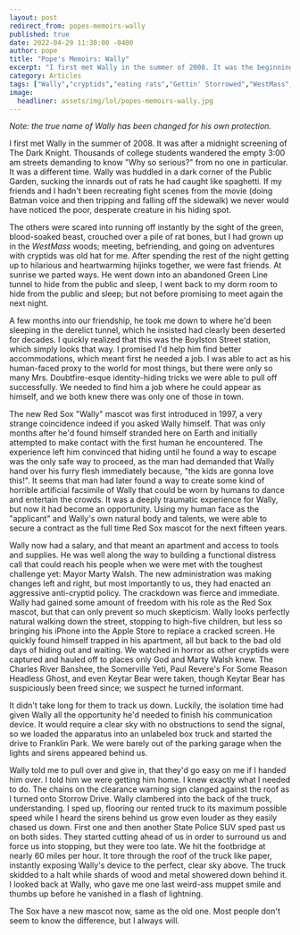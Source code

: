 ```yaml
---
layout: post
redirect_from: popes-memoirs-wally
published: true
date: 2022-04-29 11:30:00 -0400
author: pope
title: "Pope's Memoirs: Wally"
excerpt: "I first met Wally in the summer of 2008. It was the beginning of a friendship that would change both our lives forever."
category: Articles
tags: ["Wally","cryptids","eating rats","Gettin' Storrowed","WestMass","The Somerville Yeti","police","MBTA","Pope's Memoirs","Red Sox","baseball","sports","baseball goals","Boston","Keytar Bear","dramatic escapes","based on a true story","Marty Walsh","when Thomas Menino was alive we would have never experienced nothing like this"]
image:
  headliner: assets/img/lol/popes-memoirs-wally.jpg
---
```


*Note: the true name of Wally has been changed for his own protection.*

I first met Wally in the summer of 2008. It was after a midnight screening of The Dark Knight. Thousands of college students wandered the empty  3:00 am streets demanding to know "Why so serious?" from no one in particular. It was a different time.  Wally was huddled in a dark corner of the Public Garden, sucking the innards out of rats he had caught like spaghetti. If my friends and I hadn't been recreating fight scenes from the movie (doing Batman voice and then tripping and falling off the sidewalk) we never would have noticed the poor, desperate creature in his hiding spot. 

The others were scared into running off instantly by the sight of the green, blood-soaked beast, crouched over a pile of rat bones, but I had grown up in the *WestMass* woods; meeting, befriending, and going on adventures with cryptids was old hat for me. After spending the rest of the night getting up to hilarious and heartwarming hijinks together, we were fast friends. At sunrise we parted ways. He went down into an abandoned Green Line tunnel to hide from the public and sleep, I went back to my dorm room to hide from the public and sleep; but not before promising to meet again the next night. 

A few months into our friendship, he took me down to where he'd been sleeping in the derelict tunnel, which he insisted had clearly been deserted for decades. I quickly realized that this was the Boylston Street station, which simply looks that way. I promised I'd help him find better accommodations, which meant first he needed a job. I was able to act as his human-faced proxy to the world for most things, but there were only so many Mrs. Doubtfire-esque identity-hiding tricks we were able to pull off successfully. We needed to find him a job where he could appear as himself, and we both knew there was only one of those in town.

The new Red Sox "Wally" mascot was first introduced in 1997, a very strange coincidence indeed if you asked Wally himself. That was only months after he'd found himself stranded here on Earth and initially attempted to make contact with the first human he encountered. The experience left him convinced that hiding until he found a way to escape was the only safe way to proceed, as the man had demanded that Wally hand over his furry flesh immediately because, "the kids are gonna love this!".  It seems that man had later found a way to create some kind of horrible artificial facsimile of Wally that could be worn by humans to dance and entertain the crowds. It was a deeply traumatic experience for Wally, but now it had become an opportunity. Using my human face as the "applicant" and Wally's own natural body and talents, we were able to secure a contract as the full time Red Sox mascot for the next fifteen years. 

Wally now had a salary, and that meant an apartment and access to tools and supplies. He was well along the way to building a functional distress call that could reach his people when we were met with the toughest challenge yet: Mayor Marty Walsh. The new administration was making changes left and right, but most importantly to us, they had enacted an aggressive anti-cryptid policy. The crackdown was fierce and immediate. Wally had gained some amount of freedom with his role as the Red Sox mascot, but that can only prevent so much skepticism. Wally looks perfectly natural walking down the street, stopping to high-five children, but less so bringing his iPhone into the Apple Store to replace a cracked screen. He quickly found himself trapped in his apartment, all but back to the bad old days of hiding out and waiting. We watched in horror as other cryptids were captured and hauled off to places only God and Marty Walsh knew. The Charles River Banshee, the Somerville Yeti, Paul Revere's For Some Reason Headless Ghost, and even Keytar Bear were taken, though Keytar Bear has suspiciously been freed since; we suspect he turned informant.

It didn't take long for them to track us down. Luckily, the isolation time had given Wally all the opportunity he'd needed to finish his communication device. It would require a clear sky with no obstructions to send the signal, so we loaded the apparatus into an unlabeled box truck and started the drive to Franklin Park. We were barely out of the parking garage when the lights and sirens appeared behind us. 

Wally told me to pull over and give in, that they'd go easy on me if I handed him over. I told him we were getting him home. I knew exactly what I needed to do. The chains on the clearance warning sign clanged against the roof as I turned onto Storrow Drive. Wally clambered into the back of the truck, understanding. I sped up, flooring our rented truck to its maximum possible speed while I heard the sirens behind us grow even louder as they easily chased us down. First one and then another State Police SUV sped past us on both sides. They started cutting ahead of us in order to surround us and force us into stopping, but they were too late. We hit the footbridge at nearly 60 miles per hour. It tore through the roof of the truck like paper, instantly exposing Wally's device to the perfect, clear sky above. The truck skidded to a halt while shards of wood and metal showered down behind it. I looked back at Wally, who gave me one last weird-ass muppet smile and thumbs up before he vanished in a flash of lightning. 

The Sox have a new mascot now, same as the old one. Most people don't seem to know the difference, but I always will. 

